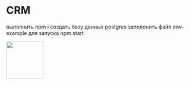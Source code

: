 # CRM
выполнить npm i
создать базу данных postgres
заполонить файл env-example 
для запуска npm start

<img src="https://imgur.com/r9aqs5o.gif" width="100px"/>
